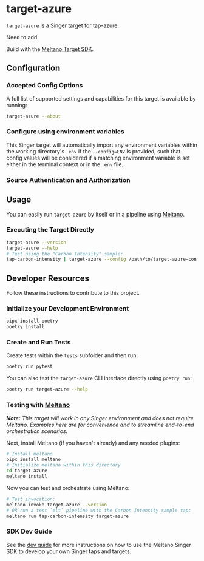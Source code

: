 # target-azure

`target-azure` is a Singer target for tap-azure.

Need to add

Build with the [Meltano Target SDK](https://sdk.meltano.com).

<!--

Developer TODO: Update the below as needed to correctly describe the install procedure. For instance, if you do not have a PyPi repo, or if you want users to directly install from your git repo, you can modify this step as appropriate.

## Installation

Install from PyPi:

```bash
pipx install target-azure
```

Install from GitHub:

```bash
pipx install git+https://github.com/ORG_NAME/target-azure.git@main
```

-->

## Configuration

### Accepted Config Options

<!--
Developer TODO: Provide a list of config options accepted by the target.

This section can be created by copy-pasting the CLI output from:

```
target-azure --about --format=markdown
```
-->

A full list of supported settings and capabilities for this
target is available by running:

```bash
target-azure --about
```

### Configure using environment variables

This Singer target will automatically import any environment variables within the working directory's
`.env` if the `--config=ENV` is provided, such that config values will be considered if a matching
environment variable is set either in the terminal context or in the `.env` file.

### Source Authentication and Authorization

<!--
Developer TODO: If your target requires special access on the destination system, or any special authentication requirements, provide those here.
-->

## Usage

You can easily run `target-azure` by itself or in a pipeline using [Meltano](https://meltano.com/).

### Executing the Target Directly

```bash
target-azure --version
target-azure --help
# Test using the "Carbon Intensity" sample:
tap-carbon-intensity | target-azure --config /path/to/target-azure-config.json
```

## Developer Resources

Follow these instructions to contribute to this project.

### Initialize your Development Environment

```bash
pipx install poetry
poetry install
```

### Create and Run Tests

Create tests within the `tests` subfolder and
  then run:

```bash
poetry run pytest
```

You can also test the `target-azure` CLI interface directly using `poetry run`:

```bash
poetry run target-azure --help
```

### Testing with [Meltano](https://meltano.com/)

_**Note:** This target will work in any Singer environment and does not require Meltano.
Examples here are for convenience and to streamline end-to-end orchestration scenarios._

<!--
Developer TODO:
Your project comes with a custom `meltano.yml` project file already created. Open the `meltano.yml` and follow any "TODO" items listed in
the file.
-->

Next, install Meltano (if you haven't already) and any needed plugins:

```bash
# Install meltano
pipx install meltano
# Initialize meltano within this directory
cd target-azure
meltano install
```

Now you can test and orchestrate using Meltano:

```bash
# Test invocation:
meltano invoke target-azure --version
# OR run a test `elt` pipeline with the Carbon Intensity sample tap:
meltano run tap-carbon-intensity target-azure
```

### SDK Dev Guide

See the [dev guide](https://sdk.meltano.com/en/latest/dev_guide.html) for more instructions on how to use the Meltano Singer SDK to
develop your own Singer taps and targets.
